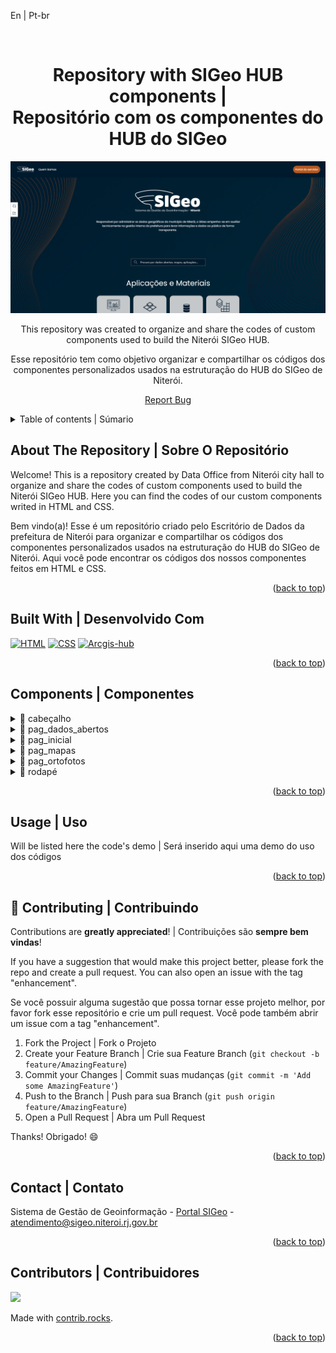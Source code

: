 <a id="readme-top">En | Pt-br</a>

<br />
<div align="center">
<h1 align="center">Repository with SIGeo HUB components |<br>Repositório com os componentes do HUB do SIGeo</h1>

![SIGeo Hub initial page print](./imgs/print-hub.png)

  <p align="center">
    This repository was created to organize and share the codes of custom components used to build the Niterói SIGeo HUB.
  </p>
  <p>
    Esse repositório tem como objetivo organizar e compartilhar os códigos dos componentes personalizados usados na estruturação do HUB do SIGeo de Niterói.
  </p>
  <p><a href="https://github.com/SIGeo-Niteroi/scripts/issues">Report Bug</a></p>
</div>

<details>
  <summary>Table of contents | Súmario</summary>
  <ol>
    <li>
      <a href="#about-the-repository--sobre-o-repositório">About The Repository | Sobre O Repositório</a>
      <ul>
        <li><a href="#built-with--desenvolvido-com">Built With | Desenvolvido Com</a></li>
      </ul>
    </li>
    <li>
      <a href="#components--componentes">Components | Componentes</a>
      <ul>
        <li><a href="#cabecalho">cabeçalho</a></li>
        <li><a href="#pag_dados_abertos">pag_dados_abertos</a></li>
        <li><a href="#pag_inicial">pag_inicial</a></li>
        <li><a href="#pag_mapas">pag_mapas</a></li>
        <li><a href="#rodape">rodapé</a></li>
      </ul>
    </li>
    <li><a href="#usage--uso">Usage | Uso</a></li>
    <li><a href="#contributing--contribuindo">Contributing | Contribuindo</a></li>
    <li><a href="#contact--contato">Contact | Contato</a></li>
    <li><a href="#contributors--contribuidores">Contributors | Contribuidores</a></li>
  </ol>
</details>

<h2 id="about-the-repository--sobre-o-repositório">About The Repository | Sobre O Repositório</h2>

Welcome! This is a repository created by Data Office from Niterói city hall to organize and share the codes of custom components used to build the Niterói SIGeo HUB. Here you can find the codes of our custom components writed in HTML and CSS.

<p>Bem vindo(a)! Esse é um repositório criado pelo Escritório de Dados da prefeitura de Niterói para organizar e compartilhar os códigos dos componentes personalizados usados na estruturação do HUB do SIGeo de Niterói. Aqui você pode encontrar os códigos dos nossos componentes feitos em HTML e CSS.
<p align="right">(<a href="#readme-top">back to top</a>)</p>

<h2 id="built-with--desenvolvido-com">Built With | Desenvolvido Com</h2>

[![HTML]][html-url] [![CSS]][css-url] [![Arcgis-hub]][arcgis-hub-url]

<p align="right">(<a href="#readme-top">back to top</a>)</p>


<h2 id="components--componentes">Components | Componentes</h2>

<details id="cabecalho">
  <summary>📁 cabeçalho</summary>
  <p style='margin-left:20px'>HTML and CSS files for the header used in the SIGeo HUB</p>
  <p style='margin-left:20px'>Arquivos em HTML e CSS do cabeçalho usado no HUB do SIGeo</p>
</details>

<details id="pag_dados_abertos">
  <summary>📁 pag_dados_abertos</summary>
  <p style='margin-left:20px'>In this folder you will find the codes of the components that make up the open data page of the SIGeo HUB, such as the navigation bar between the application pages, the access cards to the manuals and guides for data use, the section with the cards to explore between the data categories and the page title section.</p>
  <p style='margin-left:20px'>Nesta pasta você econtra os códigos dos componentes que compõem a página de dados abertos do HUB do SIGeo: barra de navegação entre as páginas de aplicações, os cards de acesso aos manuais e guias de uso de dados, a seção com os cards para explorar entre as categorias de dados e a seção de título da página.</p>
</details>

<details id="pag_inicial">
  <summary>📁 pag_inicial</summary>
  <p style='margin-left:20px'>In this folder you will find the codes for the components that build the SIGeo HUB home page, such as the access cards to SIGeo applications and materials, the latest release cards, the frequently asked questions block and two highlight card models (used for occasional announcements).</p>
  <p style='margin-left:20px'>Nesta pasta você econtra os códigos dos componentes que compõem a página inicial do HUB do SIGeo: cards de acesso as aplicações e os materiais do SIGeo, os cards dos últimos lançamentos, o bloco das perguntas frequêntes e dois modelos de card de destaque (usado para anúncios esporádicos).</p>
</details>

<details id="pag_mapas">
  <summary>📁 pag_mapas</summary>
  <p style='margin-left:20px'>In this folder you will find the codes of the components that build the SIGeo HUB map page, such as the navigation bar between the application pages, the maps download cards and the page title section.</p>
  <p style='margin-left:20px'>Nesta pasta você econtra os códigos dos componentes que compõem a página de mapas do HUB do SIGeo: barra de navegação entre as páginas de aplicações, os cards para download dos mapas e a seção de título da página.</p>
</details>

<details id="pag_ortofotos">
  <summary>📁 pag_ortofotos</summary>
  <p style='margin-left:20px'>In this folder you will find the codes of the components that make up the orthophotos page of the SIGeo HUB: navigation bar between the application pages, the blocks with buttons to download the complete mosaics of the years 2014 and 2019 of Niterói city, a block with the instructions for the user to download and the title section of the page.</p>
  <p style='margin-left:20px'>Nesta pasta você econtra os códigos dos componentes que compõem a página de ortofotos do HUB do SIGeo: barra de navegação entre as páginas de aplicações, os blocos com botões para download dos mosaicos completos dos anos de 2014 e 2019 da cidade de Niterói, um bloco com as instruções para o usuário fazer os downloads e a seção de título da página.</p>
</details>

<details id="rodape">
  <summary>📁 rodapé</summary>
  <p style='margin-left:20px'>HTML and CSS files for the footer used in the SIGeo HUB</p>
  <p style='margin-left:20px'>Arquivos em HTML e CSS do rodapé usado no HUB do SIGeo</p>
</details>


  

<p align="right">(<a href="#readme-top">back to top</a>)</p>

<!-- GETTING STARTED -->

<h2 id="usage--uso">Usage | Uso</h2>

Will be listed here the code's demo | Será inserido aqui uma demo do uso dos códigos

<p align="right">(<a href="#readme-top">back to top</a>)</p>

<h2 id="contributing--contribuindo">🤝 Contributing | Contribuindo</h2>

Contributions are **greatly appreciated**! | Contribuições são **sempre bem vindas**!

If you have a suggestion that would make this project better, please fork the repo and create a pull request. You can also open an issue with the tag "enhancement".
<p>Se você possuir alguma sugestão que possa tornar esse projeto melhor, por favor fork esse repositório e crie um pull request. Você pode também abrir um issue com a tag "enhancement".</p>

1. Fork the Project | Fork o Projeto
2. Create your Feature Branch | Crie sua  Feature Branch (`git checkout -b feature/AmazingFeature`)
3. Commit your Changes | Commit suas mudanças (`git commit -m 'Add some AmazingFeature'`)
4. Push to the Branch | Push para sua Branch (`git push origin feature/AmazingFeature`)
5. Open a Pull Request | Abra um Pull Request

Thanks! Obrigado! 😄

<p align="right">(<a href="#readme-top">back to top</a>)</p>

<h2 id="contact--contato">Contact | Contato</h2>

Sistema de Gestão de Geoinformação - [Portal SIGeo](https://www.sigeo.niteroi.rj.gov.br/) - atendimento@sigeo.niteroi.rj.gov.br

<p align="right">(<a href="#readme-top">back to top</a>)</p>

<h2 id="contributors--contribuidores">Contributors | Contribuidores</h2>


<a href="https://github.com/SIGeo-Niteroi/arcgis_hub_sigeo/graphs/contributors">
  <img src="https://contrib.rocks/image?repo=SIGeo-Niteroi/arcgis_hub_sigeo" />
</a>

Made with [contrib.rocks](https://contrib.rocks).

<p align="right">(<a href="#readme-top">back to top</a>)</p>

[HTML]: https://img.shields.io/badge/html5-E34F26.svg?style=for-the-badge&logo=html5&logoColor=white
[Arcgis-hub]: https://img.shields.io/badge/ArcGIS-hub-2C7AC3.svg?style=for-the-badge&logo=ArcGIS&logoColor=white
[CSS]: https://img.shields.io/badge/CSS3-1572B6.svg?style=for-the-badge&logo=css3&logoColor=white
[html-url]: https://developer.mozilla.org/en-US/docs/Web/HTML
[css-url]: https://developer.mozilla.org/en-US/docs/Web/CSS
[arcgis-hub-url]: https://hub.arcgis.com/
